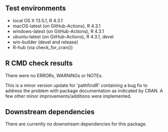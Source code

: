 ## Test environments
* local OS X 13.5.1, R 4.3.1
* macOS-latest (on GitHub-Actions), R 4.3.1
* windows-latest (on GitHub-Actions), R 4.3.1
* ubuntu-latest (on GitHub-Actions), R 4.3.1, devel
* win-builder (devel and release)
* R-hub (via check_for_cran())

## R CMD check results
  There were no ERRORs, WARNINGs or NOTEs.
  
  This is a minor version update for 'pathfindR' containing a bug fix to address
  the problem with package documentation as indicated by CRAN. A few other minor
  improvements/additions were implemented.
  
## Downstream dependencies
  There are currently no downstream dependencies for this package.
